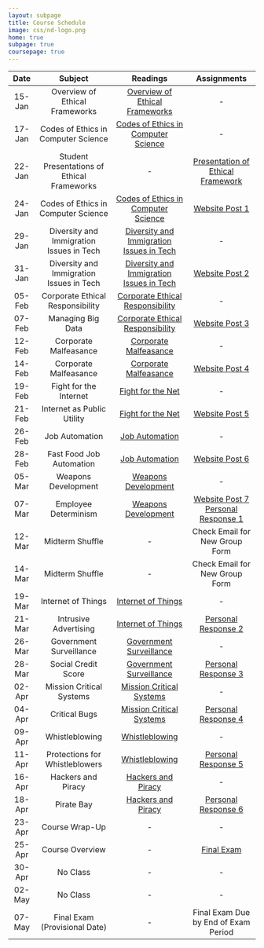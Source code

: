 ```yaml
---
layout: subpage
title: Course Schedule
image: css/nd-logo.png
home: true
subpage: true
coursepage: true
---
```


|  Date  |   Subject   |  Readings   |  Assignments |
|:------:|:-----------:|:-----------:|:------------:|
| 15-Jan | Overview of Ethical Frameworks | [Overview of Ethical Frameworks](course-readings#overview) | - |
| 17-Jan | Codes of Ethics in Computer Science | [Codes of Ethics in Computer Science](course-readings#codes-of-ethics) | - |
| 22-Jan | Student Presentations of Ethical Frameworks | - | [Presentation of Ethical Framework](course-assignments#framework-presentation) |
| 24-Jan | Codes of Ethics in Computer Science | [Codes of Ethics in Computer Science](course-readings#codes-of-ethics) | [Website Post 1](course-assignments#website-post-1) |
| 29-Jan | Diversity and Immigration Issues in Tech | [Diversity and Immigration Issues in Tech](course-readings#diversity-and-immigration-issues) | - |
| 31-Jan | Diversity and Immigration Issues in Tech | [Diversity and Immigration Issues in Tech](course-readings#diversity-and-immigration=issues) | [Website Post 2](course-assignments#website-post-2) |
| 05-Feb | Corporate Ethical Responsibility | [Corporate Ethical Responsibility](course-readings#corporate-ethical-responsibility) | - |
| 07-Feb | Managing Big Data | [Corporate Ethical Responsibility](course-readings#corporate-ethical-responsibility) | [Website Post 3](course-assignments#website-post-3) |
| 12-Feb | Corporate Malfeasance | [Corporate Malfeasance](course-readings#corporate-malfeasance) | - |
| 14-Feb | Corporate Malfeasance | [Corporate Malfeasance](course-readings#corporate-malfeasance) | [Website Post 4](course-assignments#website-post-4) |
| 19-Feb | Fight for the Internet | [Fight for the Net](course-readings#fight-for-the-net) | - |
| 21-Feb | Internet as Public Utility | [Fight for the Net](course-readings#fight-for-the-net) | [Website Post 5](course-assignments#website-post-5) |
| 26-Feb | Job Automation | [Job Automation](course-readings#job-automation) | - |
| 28-Feb | Fast Food Job Automation | [Job Automation](course-readings#job-automation) | [Website Post 6](course-assignments#website-post-6) |
| 05-Mar | Weapons Development | [Weapons Development](course-readings#weapons-development) | - |
| 07-Mar | Employee Determinism | [Weapons Development](course-readings#weapons-development) | [Website Post 7](course-assignments#website-post-7) [Personal Response 1](course-assignments#personal-response-1) |
| 12-Mar | Midterm Shuffle | - | Check Email for New Group Form |
| 14-Mar | Midterm Shuffle | - | Check Email for New Group Form |
| 19-Mar | Internet of Things | [Internet of Things](course-readings#internet-of-things) | - |
| 21-Mar | Intrusive Advertising | [Internet of Things](course-readings#internet-of-things) | [Personal Response 2](course-assignments#personal-response-2) |
| 26-Mar | Government Surveillance | [Government Surveillance](course-readings#government-surveillance) | - |
| 28-Mar | Social Credit Score | [Government Surveillance](course-readings#government-surveillance) | [Personal Response 3](course-assignments#personal-response-3) |
| 02-Apr | Mission Critical Systems | [Mission Critical Systems](course-readings#mission-critical-systems) | - |
| 04-Apr | Critical Bugs | [Mission Critical Systems](course-readings#mission-critical-systems) | [Personal Response 4](course-assignments#personal-response-4) |
| 09-Apr | Whistleblowing | [Whistleblowing](course-readings#whistleblowing) | - |
| 11-Apr | Protections for Whistleblowers | [Whistleblowing](course-readings#whistleblowing) | [Personal Response 5](course-assignments#personal-response-5) |
| 16-Apr | Hackers and Piracy | [Hackers and Piracy](course-readings#hackers-and-piracy) | - |
| 18-Apr | Pirate Bay | [Hackers and Piracy](course-readings#hackers-and-piracy) | [Personal Response 6](course-assignments#personal-response-6) |
| 23-Apr | Course Wrap-Up | - | - |
| 25-Apr | Course Overview | - | [Final Exam](course-assignments#final-exam) |
| 30-Apr | No Class | - | - |
| 02-May | No Class | - | - |
| 07-May | Final Exam (Provisional Date) | - | Final Exam Due by End of Exam Period |
